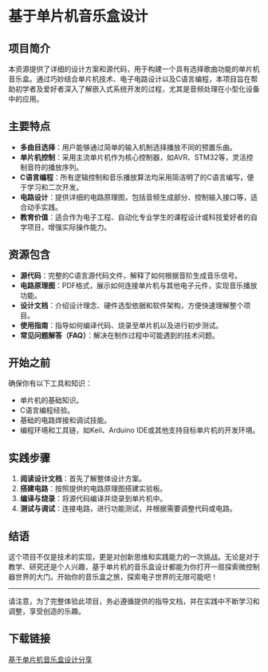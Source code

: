 # 基于单片机音乐盒设计

## 项目简介

本资源提供了详细的设计方案和源代码，用于构建一个具有选择歌曲功能的单片机音乐盒。通过巧妙结合单片机技术、电子电路设计以及C语言编程，本项目旨在帮助初学者及爱好者深入了解嵌入式系统开发的过程，尤其是音频处理在小型化设备中的应用。

## 主要特点

- **多曲目选择**：用户能够通过简单的输入机制选择播放不同的预置乐曲。
- **单片机控制**：采用主流单片机作为核心控制器，如AVR、STM32等，灵活控制音符的播放序列。
- **C语言编程**：所有逻辑控制和音乐播放算法均采用简洁明了的C语言编写，便于学习和二次开发。
- **电路设计**：提供详细的电路原理图，包括音频生成部分、控制输入接口等，适合动手实践。
- **教育价值**：适合作为电子工程、自动化专业学生的课程设计或科技爱好者的自学项目，增强实际操作能力。

## 资源包含

- **源代码**：完整的C语言源代码文件，解释了如何根据音阶生成音乐信号。
- **电路原理图**：PDF格式，展示如何连接单片机与其他电子元件，实现音乐播放功能。
- **设计文档**：介绍设计理念、硬件选型依据和软件架构，方便快速理解整个项目。
- **使用指南**：指导如何编译代码、烧录至单片机以及进行初步测试。
- **常见问题解答（FAQ）**：解决在制作过程中可能遇到的技术问题。

## 开始之前

确保你有以下工具和知识：
- 单片机的基础知识。
- C语言编程经验。
- 基础的电路焊接和调试技能。
- 编程环境和工具链，如Keil、Arduino IDE或其他支持目标单片机的开发环境。

## 实践步骤

1. **阅读设计文档**：首先了解整体设计方案。
2. **搭建电路**：按照提供的电路原理图搭建实验板。
3. **编译与烧录**：将源代码编译并烧录到单片机中。
4. **测试与调试**：连接电路，进行功能测试，并根据需要调整代码或电路。

## 结语

这个项目不仅是技术的实现，更是对创新思维和实践能力的一次挑战。无论是对于教学、研究还是个人兴趣，基于单片机的音乐盒设计都能为你打开一扇探索微控制器世界的大门。开始你的音乐盒之旅，探索电子世界的无限可能吧！

---

请注意，为了完整体验此项目，务必遵循提供的指导文档，并在实践中不断学习和调整，享受创造的乐趣。

## 下载链接

[基于单片机音乐盒设计分享](https://pan.quark.cn/s/353b1782866a)